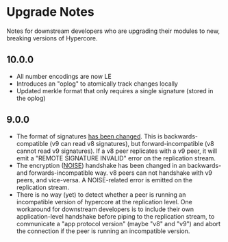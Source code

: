 # Upgrade Notes

Notes for downstream developers who are upgrading their modules to new, breaking versions of Hypercore.

## 10.0.0

- All number encodings are now LE
- Introduces an "oplog" to atomically track changes locally
- Updated merkle format that only requires a single signature (stored in the oplog)

## 9.0.0

- The format of signatures [has been changed](https://github.com/holepunchto/hypercore/issues/260). This is backwards-compatible (v9 can read v8 signatures), but forward-incompatible (v8 cannot read v9 signatures). If a v8 peer replicates with a v9 peer, it will emit a "REMOTE SIGNATURE INVALID" error on the replication stream.
- The encryption ([NOISE](https://github.com/emilbayes/noise-protocol)) handshake has been changed in an backwards- and forwards-incompatible way. v8 peers can not handshake with v9 peers, and vice-versa. A NOISE-related error is emitted on the replication stream.
- There is no way (yet) to detect whether a peer is running an incompatible version of hypercore at the replication level. One workaround for downstream developers is to include their own application-level handshake before piping to the replication stream, to communicate a "app protocol version" (maybe "v8" and "v9") and abort the connection if the peer is running an incompatible version.
